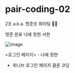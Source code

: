 # pair-coding-02

2조 a.k.a. 명준조 화이팅 🧑‍💻

명준 원표 나예 정현 서현

![image](https://user-images.githubusercontent.com/82504981/167826502-48dfd34e-7b53-4c94-a734-e316101c7d6c.png)

<로그인 페이지> - 나예 정현
- 위니브 로그인 페이지 클론 코딩
